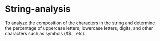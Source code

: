 # String-analysis
To analyze the composition of the characters in the string and determine the percentage of uppercase letters, lowercase letters, digits, and other characters such as symbols (#$.,  etc).
